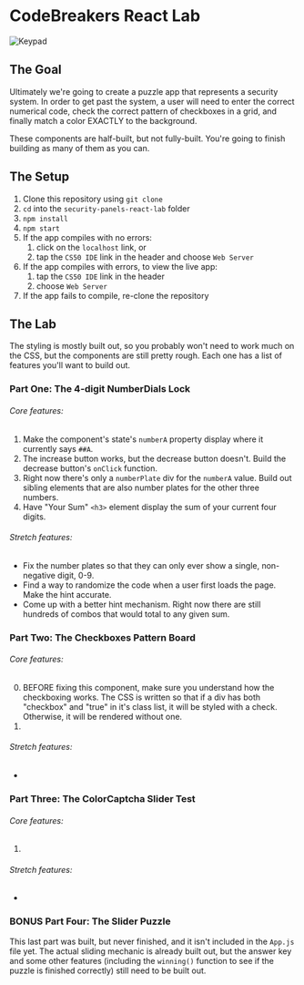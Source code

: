 # CodeBreakers React Lab

![Keypad](https://media.giphy.com/media/3o6MbdTboTFWOUsLkc/giphy.gif)

## The Goal

Ultimately we're going to create a puzzle app that represents a security system. In order to get past the system, a user will need to enter the correct numerical code, check the correct pattern of checkboxes in a grid, and finally match a color EXACTLY to the background.

These components are half-built, but not fully-built. You're going to finish building as many of them as you can.

## The Setup

1. Clone this repository using `git clone`
2. `cd` into the `security-panels-react-lab` folder
3. `npm install`
4. `npm start`
5. If the app compiles with no errors:
    1. click on the `localhost` link, or
    2. tap the `CS50 IDE` link in the header and choose `Web Server`
6. If the app compiles with errors, to view the live app:
    1. tap the `CS50 IDE` link in the header
    2. choose `Web Server`
7. If the app fails to compile, re-clone the repository

## The Lab

The styling is mostly built out, so you probably won't need to work much on the CSS, but the components are still pretty rough. Each one has a list of features you'll want to build out.

### Part One: The 4-digit NumberDials Lock

###### Core features:
1. Make the component's state's `numberA` property display where it currently says `##A`.
2. The increase button works, but the decrease button doesn't. Build the decrease button's `onClick` function.
3. Right now there's only a `numberPlate` div for the `numberA` value. Build out sibling elements that are also number plates for the other three numbers.
4. Have "Your Sum" `<h3>` element display the sum of your current four digits.

###### Stretch features:
* Fix the number plates so that they can only ever show a single, non-negative digit, 0-9.
* Find a way to randomize the code when a user first loads the page. Make the hint accurate.
* Come up with a better hint mechanism. Right now there are still hundreds of combos that would total to any given sum.

### Part Two: The Checkboxes Pattern Board

###### Core features:
0. BEFORE fixing this component, make sure you understand how the checkboxing works. The CSS is written so that if a div has both "checkbox" and "true" in it's class list, it will be styled with a check. Otherwise, it will be rendered  without one. 
1.

###### Stretch features:
*

### Part Three: The ColorCaptcha Slider Test

###### Core features:
1.

###### Stretch features:
*

### BONUS Part Four: The Slider Puzzle

This last part was built, but never finished, and it isn't included in the `App.js` file yet. The actual sliding mechanic is already built out, but the answer key and some other features (including the `winning()` function to see if the puzzle is finished correctly) still need to be built out.
